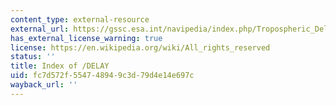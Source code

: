 ```yaml
---
content_type: external-resource
external_url: https://gssc.esa.int/navipedia/index.php/Tropospheric_Delay
has_external_license_warning: true
license: https://en.wikipedia.org/wiki/All_rights_reserved
status: ''
title: Index of /DELAY
uid: fc7d572f-5547-4894-9c3d-79d4e14e697c
wayback_url: ''
---
```

